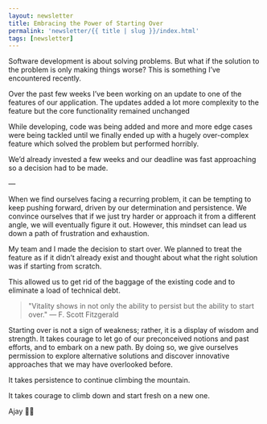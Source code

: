 ```yaml
---
layout: newsletter
title: Embracing the Power of Starting Over
permalink: 'newsletter/{{ title | slug }}/index.html'
tags: [newsletter]
---
```


Software development is about solving problems. But what if the solution to the problem is only making things worse? This is something I’ve encountered recently.

Over the past few weeks I’ve been working on an update to one of the features of our application. The updates added a lot more complexity to the feature but the core functionality remained unchanged

While developing, code was being added and more and more edge cases were being tackled until we finally ended up with a hugely over-complex feature which solved the problem but performed horribly.

We’d already invested a few weeks and our deadline was fast approaching so a decision had to be made.

—

When we find ourselves facing a recurring problem, it can be tempting to keep pushing forward, driven by our determination and persistence. We convince ourselves that if we just try harder or approach it from a different angle, we will eventually figure it out. However, this mindset can lead us down a path of frustration and exhaustion.

My team and I made the decision to start over. We planned to treat the feature as if it didn’t already exist and thought about what the right solution was if starting from scratch. 

This allowed us to get rid of the baggage of the existing code and to eliminate a load of technical debt. 

> "Vitality shows in not only the ability to persist but the ability to start over."
> — F. Scott Fitzgerald
> 

Starting over is not a sign of weakness; rather, it is a display of wisdom and strength. It takes courage to let go of our preconceived notions and past efforts, and to embark on a new path. By doing so, we give ourselves permission to explore alternative solutions and discover innovative approaches that we may have overlooked before.

It takes persistence to continue climbing the mountain.

It takes courage to climb down and start fresh on a new one.

Ajay ✌🏽
